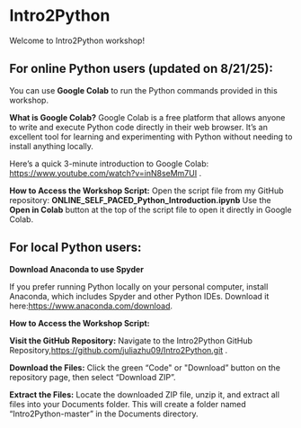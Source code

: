 # Intro2Python

Welcome to Intro2Python workshop! 

## For online Python users (updated on 8/21/25):

You can use **Google Colab** to run the Python commands provided in this workshop.

**What is Google Colab?**
Google Colab is a free platform that allows anyone to write and execute Python code directly in their web browser. It’s an excellent tool for learning and experimenting with Python without needing to install anything locally.

Here’s a quick 3-minute introduction to Google Colab: https://www.youtube.com/watch?v=inN8seMm7UI .

**How to Access the Workshop Script:**
Open the script file from my GitHub repository:
**ONLINE_SELF_PACED_Python_Introduction.ipynb**
Use the **Open in Colab** button at the top of the script file to open it directly in Google Colab.

## For local Python users:
**Download Anaconda to use Spyder**

If you prefer running Python locally on your personal computer, install Anaconda, which includes Spyder and other Python IDEs. Download it here:https://www.anaconda.com/download.

**How to Access the Workshop Script:**

**Visit the GitHub Repository:**
Navigate to the Intro2Python GitHub Repository,https://github.com/juliazhu09/Intro2Python.git .

**Download the Files:**
Click the green “Code" or  "Download” button on the repository page, then select “Download ZIP”.

**Extract the Files:**
Locate the downloaded ZIP file, unzip it, and extract all files into your Documents folder. This will create a folder named “Intro2Python-master” in the Documents directory.
